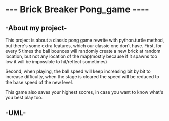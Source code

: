 # --- Brick Breaker Pong_game ----
## -About my project-
This project is about a classic pong game rewrite with python.turtle method, but there's some extra features, which our classic one don't have.
First, for every 5 times the ball bounces will randomly create a new brick at random location, but not any location of the map(mostly because if it spawns too low it will be impossible to hit/reflect sometimes)

Second, when playing, the ball speed will keep increasing bit by bit to increase difficulty, when the stage is cleared the speed will be reduced to the base speed of the new level.

This game also saves your highest scores, in case you want to know what's you best play too.

## -UML-
